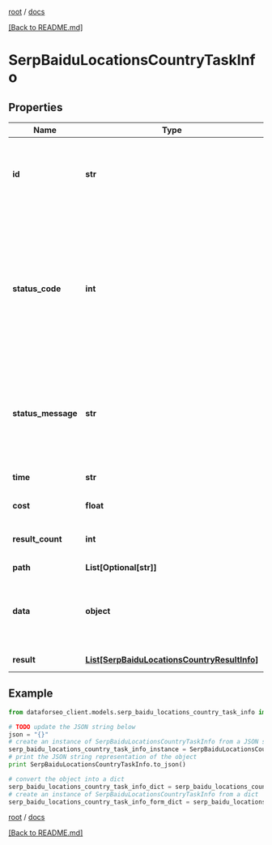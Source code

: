 [root](./../ "root") / [docs](./ "docs")

[[Back to README.md]](./../README.md "[Back to README.md]")

# SerpBaiduLocationsCountryTaskInfo

## Properties

Name | Type | Description | Notes
------------ | ------------- | ------------- | -------------
**id** | **str** | task identifier unique task identifier in our system in the UUID format | [optional]
**status_code** | **int** | status code of the task generated by DataForSEO, can be within the following range: 10000-60000 you can find the full list of the response codes here | [optional]
**status_message** | **str** | informational message of the task you can find the full list of general informational messages here | [optional]
**time** | **str** | execution time, seconds | [optional]
**cost** | **float** | total tasks cost, USD | [optional]
**result_count** | **int** | number of elements in the result array | [optional]
**path** | **List[Optional[str]]** | URL path | [optional]
**data** | **object** | contains the same parameters that you specified in the POST request | [optional]
**result** | [**List[SerpBaiduLocationsCountryResultInfo]**](SerpBaiduLocationsCountryResultInfo.md) | array of results | [optional]

## Example

```python
from dataforseo_client.models.serp_baidu_locations_country_task_info import SerpBaiduLocationsCountryTaskInfo

# TODO update the JSON string below
json = "{}"
# create an instance of SerpBaiduLocationsCountryTaskInfo from a JSON string
serp_baidu_locations_country_task_info_instance = SerpBaiduLocationsCountryTaskInfo.from_json(json)
# print the JSON string representation of the object
print SerpBaiduLocationsCountryTaskInfo.to_json()

# convert the object into a dict
serp_baidu_locations_country_task_info_dict = serp_baidu_locations_country_task_info_instance.to_dict()
# create an instance of SerpBaiduLocationsCountryTaskInfo from a dict
serp_baidu_locations_country_task_info_form_dict = serp_baidu_locations_country_task_info.from_dict(serp_baidu_locations_country_task_info_dict)
```

  

[root](./../ "root") / [docs](./ "docs")

[[Back to README.md]](./../README.md "[Back to README.md]")